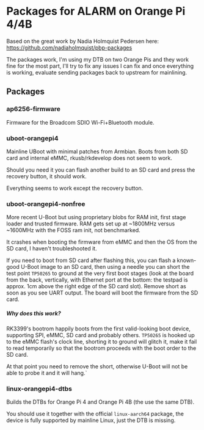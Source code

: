 # Packages for ALARM on Orange Pi 4/4B

Based on the great work by Nadia Holmquist Pedersen here: https://github.com/nadiaholmquist/pbp-packages

The packages work, I'm using my DTB on two Orange Pis and they work fine for the most part,
I'll try to fix any issues I can fix and once everything is working, evaluate sending packages
back to upstream for mainlining.

## Packages

### ap6256-firmware

Firmware for the Broadcom SDIO Wi-Fi+Bluetooth module.


### uboot-orangepi4

Mainline UBoot with minimal patches from Armbian. Boots from both SD card and internal eMMC,
rkusb/rkdevelop does not seem to work.

Should you need it you can flash another build to an SD card and press the recovery button,
it should work.

Everything seems to work except the recovery button.

### uboot-orangepi4-nonfree

More recent U-Boot but using proprietary blobs for RAM init, first stage loader and trusted firmware.
RAM gets set up at ~1800MHz versus ~1600MHz with the FOSS ram init, not benchmarked.

It crashes when booting the firmware from eMMC and then the OS from the SD card, I haven't troubleshooted it.

If you need to boot from SD card after flashing this, you can flash a known-good U-Boot image to an SD card,
then using a needle you can short the test point `TP50265` to ground at the very first boot stages (look at the
board from the back, vertically, with Ethernet port at the bottom: the testpad is approx. 1cm above the right edge
of the SD card slot). Remove short as soon as you see UART output. The board will boot the firmware from the SD
card.

##### Why does this work?

RK3399's bootrom happily boots from the first valid-looking boot device, supporting SPI, eMMC, SD card and probably
others. `TP50265` is hooked up to the eMMC flash's clock line, shorting it to ground will glitch it, make it fail to
read temporarily so that the bootrom proceeds with the boot order to the SD card.

At that point you need to remove the short, otherwise U-Boot will not be able to probe it and it will hang.`

### linux-orangepi4-dtbs

Builds the DTBs for Orange Pi 4 and Orange Pi 4B (the use the same DTB).

You should use it together with the official `linux-aarch64` package, the device is fully
supported by mainline Linux, just the DTB is missing.

